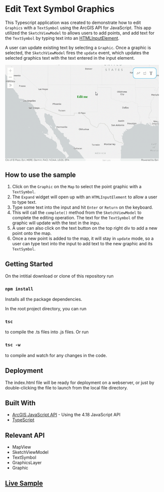 # Edit Text Symbol Graphics

This Typescript application was created to demonstrate how to edit `Graphics` with a `TextSymbol` using the ArcGIS API for JavaScript. This app utilized the `SketchViewModel` to allows users to add points, and add text for the `TextSymbol` by typing text into an [HTMLInputElement](https://developer.mozilla.org/en-US/docs/Web/API/HTMLInputElement).

A user can update existing text by selecting a `Graphic`. Once a graphic is selected, the `SketchViewModel` fires the `update` event, which updates the selected graphics text with the text entered in the input element.

<img src="text-symbol-sketch.gif" width="600"/>

## How to use the sample
1. Click on the `Graphic` on the `Map` to select the point graphic with a `TextSymbol`.
2. The `Expand` widget will open up with an `HTMLInputElement` to allow a user to type text.
3. Type some text into the input and hit `Enter` or `Return` on the keyboard.
4. This will call the `complete()` method from the `SketchViewModel` to complete the editing operation. The text for the `TextSymbol` of the graphic will update with the text in the inpu.
5. A user can also click on the text button on the top right div to add a new point onto the map.
6. Once a new point is added to the map, it will stay in `update` mode, so a user can type text into the input to add text to the new graphic and its `TextSymbol`.

## Getting Started

On the intitial download or clone of this repository run

### `npm install`

Installs all the package dependencies.

In the root project directory, you can run

### `tsc`

to compile the .ts files into .js files. Or run

### `tsc -w`

to compile and watch for any changes in the code.

## Deployment

The index.html file will be ready for deployment on a webserver, or just by double-clicking the file to launch from the local file directory.

## Built With

* [ArcGIS JavaScript API](https://developers.arcgis.com/javascript/) - Using the 4.18 JavaScript API
* [TypeScript](https://www.typescriptlang.org/)

## Relevant API
* MapView
* SketchViewModel
* TextSymbol
* GraphicsLayer
* Graphic

## [Live Sample](https://banuelosj.github.io/jsapi-samples/typescript-samples/custom-sketch-with-text/)